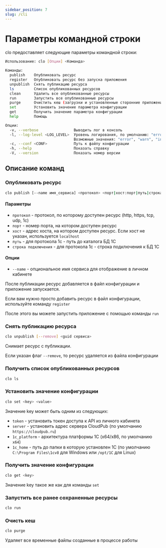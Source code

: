 ```yaml
---
sidebar_position: 7
slug: /cli
---
```


# Параметры командной строки

clo предоставляет следующие параметры командной строки:

```bash
Использование: clo [Опции] <Команда>

Команды:
  publish    Опубликовать ресурс
  register   Опубликовать ресурс без запуска приложения
  unpublish  Снять публикацию ресурса
  ls         Список опубликованных ресурсов
  clean      Удалить все опубликованные ресурсы
  run        Запустить все опубликованные ресурсы
  purge      Очистить кеш (загрузки и установленные сторонние приложения)
  set        Установить значение параметра конфигурации
  get        Получить значение параметра конфигурации
  help       Помощь

Опции:
  -v, --verbose                Выводить лог в консоль
  -l, --log-level <LOG_LEVEL>  Уровень логирования, по умолчанию: "error".
                               Возможные значения: "error", "warn", "info", "debug"
  -c, --conf <CONF>            Путь к файлу конфигурации
  -h, --help                   Показать справку
  -V, --version                Показать номер версии
```

## Описание команд

### Опубликовать ресурс

```bash
clo publish [--name имя_сервиса] <протокол> <порт|хост:порт|путь|строка подключения>
```

#### Параметры

- `протокол` - протокол, по которому доступен ресурс (http, https, tcp, udp, 1c)
- `порт` - номер порта, на котором доступен ресурс
- `хост` - адрес хоста, на котором доступен ресурс. Если хост не указан, используется `localhost`
- `путь` - для протокола 1с - путь до каталога БД 1С
- `строка подключения` - для протокола 1с - строка подключения к БД 1С

#### Опции

- `--name` - опциональное имя сервиса для отображение в личном кабинете

После публикации ресурс добавляется в файл конфигурации и приложение запускается.

Если вам нужно просто добавить ресурс в файл конфигурации, используйте команду `register`

После этого вы можете запустить приложение с помощью команды `run`

### Снять публикацию ресурса

```bash
clo unpublish [--remove] <guid сервиса>
```

Снимает ресурс с публикации.

Если указан флаг `--remove`, то ресурс удаляется из файла конфигурации

### Получить список опубликованных ресурсов

```bash
clo ls
```

### Установить значение конфигурации

```bash
clo set <key> <value>
```

Значение key может быть одним из следующих:

- `token` - установить токен доступа к API из личного кабинета
- `server` - установить адрес сервера CloudPub (по умолчанию `https://cloudpub.ru`)
- `1c_platform` - архитектура платформы 1С (x64/x86, по умолчанию `x64`)
- `1c_home` - путь до папки в которую установлен 1С (по умолчанию `C:\Program Files\1cv8` для Windows или `/opt/1C` для Linux)

### Получить значение конфигурации

```bash
clo get <key>
```

Значение key такое же как для команды `set`

### Запустить все ранее сохраненные ресурсы

```bash
clo run
```

### Очисть кеш

```bash
clo purge
```

Удаляет все временные файлы созданные в процессе работы
